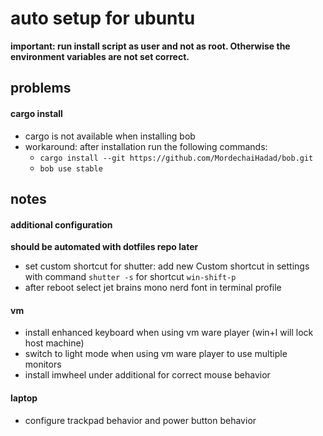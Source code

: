 # auto setup for ubuntu


**important: run install script as user and not as root. Otherwise the environment variables are not set correct.**

## problems
#### cargo install
-   cargo is not available when installing bob
-   workaround: after installation run the following commands:
    -   ```cargo install --git https://github.com/MordechaiHadad/bob.git```
    -   ```bob use stable```


## notes
#### additional configuration
**should be automated with dotfiles repo later**
-   set custom shortcut for shutter: add new Custom shortcut in settings with command `shutter -s` for shortcut `win-shift-p`
-   after reboot select jet brains mono nerd font in terminal profile

#### vm
-   install enhanced keyboard when using vm ware player (win+l will lock host machine)
-   switch to light mode when using vm ware player to use multiple monitors
-   install imwheel under additional for correct mouse behavior

#### laptop
- configure trackpad behavior and power button behavior

